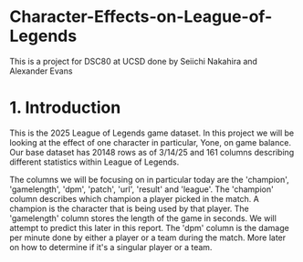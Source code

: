 # Character-Effects-on-League-of-Legends
This is a project for DSC80 at UCSD done by Seiichi Nakahira and Alexander Evans

# 1. Introduction
This is the 2025 League of Legends game dataset. In this project we will be looking at the effect 
of one character in particular, Yone, on game balance. Our base dataset has 20148 rows as of 3/14/25 and 161 columns describing different
statistics within League of Legends. 

The columns we will be focusing on in particular today are the 'champion', 'gamelength', 'dpm', 'patch', 'url', 'result' and 'league'.
The 'champion' column describes which champion a player picked in the match. A champion is the character that is being used by that player.
The 'gamelength' column stores the length of the game in seconds. We will attempt to predict this later in this report.
The 'dpm' column is the damage per minute done by either a player or a team during the match. More later on how to determine if it's a singular player or a team.
